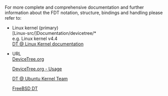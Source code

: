 For more complete and comprehensive documentation and further information about
the FDT notation, structure, bindings and handling please refer to:


   - Linux kernel (primary)<br>
       \[Linux-src/\]Documentation/devicetree/*
	   <br>
	   e.g. Linux kernel v4.4<br>
	   [DT @ Linux Kernel documentation](https://github.com/karo-electronics/karo-tx-linux/tree/karo-tx6-mainline/Documentation/devicetree)
   
   - URL<br>
       [DeviceTree.org](http://devicetree.org/Main_Page)
	   
	   [DeviceTree.org - Usage](http://devicetree.org/Device_Tree_Usage)
	   
       [DT @ Ubuntu Kernel Team](https://wiki.ubuntu.com/KernelTeam/ARMDeviceTrees)
	   
	   [FreeBSD DT](http://wiki.freebsd.org/FlattenedDeviceTree)
